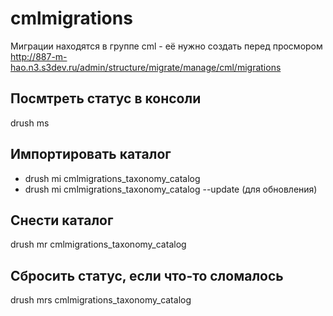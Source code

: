 # cmlmigrations

Миграции находятся в группе cml - её нужно создать перед просмором
http://887-m-hao.n3.s3dev.ru/admin/structure/migrate/manage/cml/migrations

## Посмтреть статус в консоли
drush ms

## Импортировать каталог
 * drush mi cmlmigrations_taxonomy_catalog
 * drush mi cmlmigrations_taxonomy_catalog --update (для обновления)

## Снести каталог
drush mr cmlmigrations_taxonomy_catalog

## Сбросить статус, если что-то сломалось
drush mrs cmlmigrations_taxonomy_catalog
